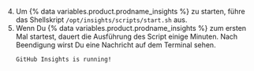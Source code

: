 4. Um {% data variables.product.prodname_insights %} zu starten, führe das Shellskript `/opt/insights/scripts/start.sh` aus.
5. Wenn Du {% data variables.product.prodname_insights %} zum ersten Mal startest, dauert die Ausführung des Script einige Minuten. Nach Beendigung wirst Du eine Nachricht auf dem Terminal sehen.
    ```
    GitHub Insights is running!
    ```
